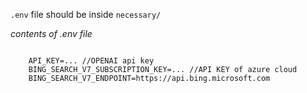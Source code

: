 `.env` file should be inside `necessary/`

*contents of .env file*

```

    API_KEY=... //OPENAI api key
    BING_SEARCH_V7_SUBSCRIPTION_KEY=... //API KEY of azure cloud
    BING_SEARCH_V7_ENDPOINT=https://api.bing.microsoft.com

```